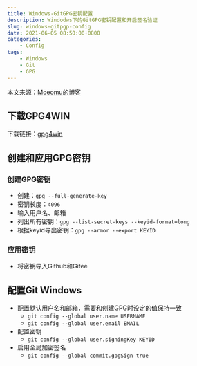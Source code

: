 ```yaml
---
title: Windows-GitGPG密钥配置
description: Windodws下的GitGPG密钥配置和开启签名验证
slug: windows-gitpgp-config
date: 2021-06-05 08:50:00+0800
categories:
    - Config
tags:
    - Windows
    - Git
    - GPG
---
```


本文来源：[Moeomu的博客](/p/windows-gitpgp-config/)

## 下载GPG4WIN

下载链接：[gpg4win](https://www.gpg4win.org/thanks-for-download.html)

## 创建和应用GPG密钥

### 创建GPG密钥

- 创建：`gpg --full-generate-key`
- 密钥长度：`4096`
- 输入用户名、邮箱
- 列出所有密钥：`gpg --list-secret-keys --keyid-format=long`
- 根据keyid导出密钥：`gpg --armor --export KEYID`

### 应用密钥

- 将密钥导入Github和Gitee

## 配置Git Windows

- 配置默认用户名和邮箱，需要和创建GPG时设定的值保持一致
  - `git config --global user.name USERNAME`
  - `git config --global user.email EMAIL`
- 配置密钥
  - `git config --global user.signingKey KEYID`
- 启用全局加密签名
  - `git config --global commit.gpgSign true`
